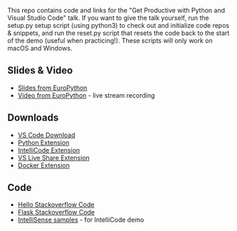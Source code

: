This repo contains code and links for the "Get Productive with Python and Visual Studio Code" talk. If you want to give the talk yourself, run the setup.py setup script (using python3) to check out and initialize code repos & snippets, and run the reset.py script that resets the code back to the start of the demo (useful when practicing!). These scripts will only work on macOS and Windows.

## Slides & Video
- [Slides from EuroPython](https://1drv.ms/p/s!Ak85dR9Am4LtgifB8Bh9PDj1h_zX)
- [Video from EuroPython](https://www.youtube.com/watch?v=7uSjCp1wOrw&t=2h31m) - live stream recording

## Downloads
- [VS Code Download](https://code.visualstudio.com)
- [Python Extension](https://marketplace.visualstudio.com/items?itemName=ms-python.python)
- [IntelliCode Extension](https://marketplace.visualstudio.com/items?itemName=VisualStudioExptTeam.vscodeintellicode)
- [VS Live Share Extension](https://marketplace.visualstudio.com/items?itemName=MS-vsliveshare.vsliveshare)
- [Docker Extension](https://marketplace.visualstudio.com/items?itemName=PeterJausovec.vscode-docker)

## Code
- [Hello Stackoverflow Code](https://github.com/qubitron/hello-stackoverflow)
- [Flask Stackoverflow Code](https://github.com/qubitron/stackoverflow-flask)
- [IntelliSense samples](https://github.com/qubitron/intellisense-samples) - for IntelliCode demo


